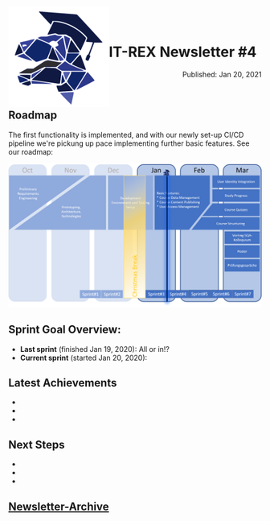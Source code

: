 <img align="left" width="200" src="../graphix/rexlogo.png"/>
<br/>
<br/>

# IT-REX Newsletter #4

<p align="right">Published: Jan 20, 2021</p>
<br/>

## Roadmap

The first functionality is implemented, and with our newly set-up CI/CD pipeline we're pickung up pace implementing further basic features. See our roadmap:

![Roadmap](../graphix/roadmap04.png)

## Sprint Goal Overview:
* **Last sprint** (finished Jan 19, 2020): All or in!?
* **Current sprint** (started Jan 20, 2020): 

## Latest Achievements

* 
* 
* 

## Next Steps

* 
* 
* 

## [Newsletter-Archive](https://github.com/IT-REX-Platform/Wiki/tree/main/newsletter/archive)